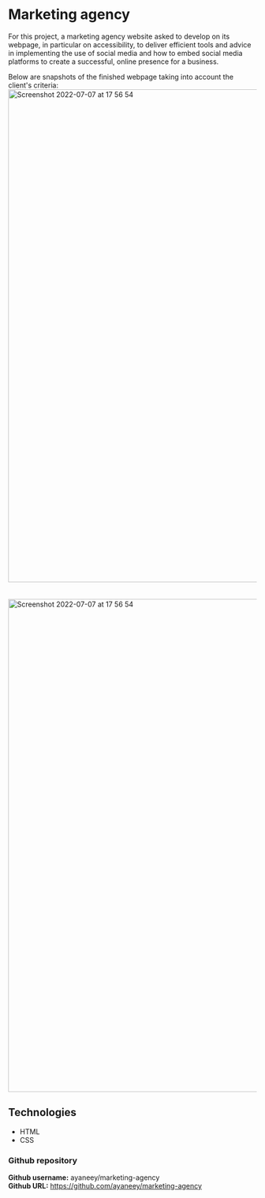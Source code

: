 # Marketing agency

For this project, a marketing agency website asked to develop on its webpage, in particular on accessibility, to deliver efficient tools and advice in implementing the use of social media and how to embed social media platforms to create a successful, online presence for a business.

Below are snapshots of the finished webpage taking into account the client's criteria:
<img width="1000" alt="Screenshot 2022-07-07 at 17 56 54" src="https://user-images.githubusercontent.com/108099259/177829010-b75ec1c4-4da3-4b7c-b69c-54cab07a25ad.png"> 
<br>
<br>
<br>
<img width="1000" alt="Screenshot 2022-07-07 at 17 56 54" src="https://user-images.githubusercontent.com/108099259/177829010-b75ec1c4-4da3-4b7c-b69c-54cab07a25ad.png"> 


## Technologies

- HTML
- CSS

### Github repository

<b>Github username:</b> ayaneey/marketing-agency
<br>
<b>Github URL:</b> https://github.com/ayaneey/marketing-agency

